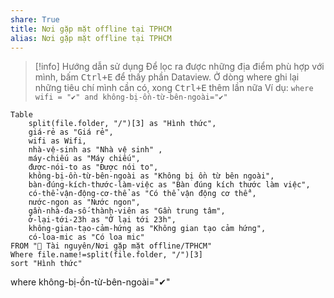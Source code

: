 ```yaml
---
share: True
title: Nơi gặp mặt offline tại TPHCM
alias: Nơi gặp mặt offline tại TPHCM
---
```


> [!info] Hướng dẫn sử dụng
> Để lọc ra được những địa điểm phù hợp với mình, bấm <kbd>Ctrl+E</kbd> để thấy phần Dataview. Ở dòng where ghi lại những tiêu chí mình cần có, xong <kbd>Ctrl+E</kbd> thêm lần nữa
> Ví dụ:
> `where wifi = "✔" and không-bị-ồn-từ-bên-ngoài="✔" `


```dataview
Table 
	split(file.folder, "/")[3] as "Hình thức",	
	giá-rẻ as "Giá rẻ", 
	wifi as Wifi, 
	nhà-vệ-sinh as "Nhà vệ sinh" , 
	máy-chiếu as "Máy chiếu",
	được-nói-to as "Được nói to", 
	không-bị-ồn-từ-bên-ngoài as "Không bị ồn từ bên ngoài", 
	bàn-đúng-kích-thước-làm-việc as "Bàn đúng kích thước làm việc", 
	có-thể-vận-động-cơ-thể as "Có thể vận động cơ thể", 
	nước-ngon as "Nước ngon", 
	gần-nhà-đa-số-thành-viên as "Gần trung tâm", 
	ở-lại-tới-23h as "Ở lại tới 23h", 
	không-gian-tạo-cảm-hứng as "Không gian tạo cảm hứng", 
	có-loa-mic as "Có loa mic"
FROM "📜 Tài nguyên/Nơi gặp mặt offline/TPHCM"
Where file.name!=split(file.folder, "/")[3]
sort "Hình thức" 
```
where không-bị-ồn-từ-bên-ngoài="✔" 